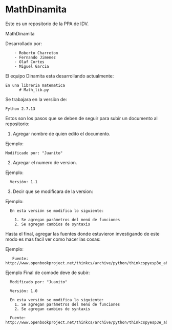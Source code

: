 # MathDinamita
Este es un repositorio de la PPA de IDV.

MathDinamita

   Desarrollado por:
        
        · Roberto Charreton 
        · Fernando Jimenez 
        · Olaf Cortes
        · Miguel Garcia 
        
El equipo Dinamita esta desarrollando actualmente:
    
    En una libreria matematica
          # Math_lib.py

Se trabajara en  la versiòn de:

    Python 2.7.13

Estos son los pasos que se deben de seguir para subir un documento al repositorio:

1. Agregar nombre de quien edito el documento.

Ejemplo:
    
    Modificado por: "Juanito"

2. Agregar el numero de version.

 Ejemplo: 
 
      Versión: 1.1 

3. Decir que se modificara de la version:

Ejemplo:

      En esta versión se modifica lo siguiente:
      
        1. Se agregan parámetros del menú de funciones
        2. Se agregan cambios de syntaxis
       
       
Hasta el final, agregar las fuentes donde estuvieron investigando de este modo es mas facil ver como hacer las cosas:

  Ejemplo:
  
       Fuente: http://www.openbookproject.net/thinkcs/archive/python/thinkcspyesp3e_abandonado/cap02.html
       
      
 Ejemplo Final de  comode deve de subir:
 
      Modificado por: "Juanito"
      
      Versiòn: 1.0
      
      En esta versión se modifica lo siguiente:
        1. Se agregan parámetros del menú de funciones
        2. Se agregan cambios de syntaxis
        
      Fuente: http://www.openbookproject.net/thinkcs/archive/python/thinkcspyesp3e_abandonado/cap02.html

